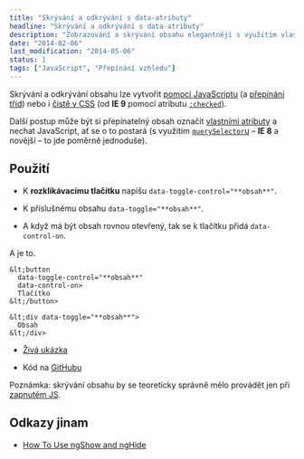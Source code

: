 ```yaml
---
title: "Skrývání a odkrývání s data-atributy"
headline: "Skrývání a odkrývání s data-atributy"
description: "Zobrazování a skrývání obsahu elegantněji s využitím vlastních atributů."
date: "2014-02-06"
last_modification: "2014-05-06"
status: 1
tags: ["JavaScript", "Přepínání vzhledu"]
---
```


Skrývání a odkrývání obsahu lze vytvořit [pomocí JavaScriptu](/zobrazit-skryt) (a [přepínání tříd](/prepinani-trid)) nebo i [čistě v CSS](/css-rozbalovani) (od **IE 9** pomocí atributu [`:checked`](/css-selektory#checked)).

Další postup může být si přepínatelný obsah označit [vlastními atributy](/vlastni-html-atributy) a nechat JavaScript, ať se o to postará (s využitím [`querySelector`u](/queryselector) – **IE 8** a novější – to jde poměrně jednoduše).

## Použití

  - K **rozklikávacímu tlačítku** napíšu `data-toggle-control="**obsah**"`.

  - K příslušnému obsahu `data-toggle="**obsah**"`.

  - A když má být obsah rovnou otevřený, tak se k tlačítku přidá `data-control-on`.

A je to.

```
&lt;button 
  data-toggle-control="**obsah**"
  data-control-on>
  Tlačítko
&lt;/button>

&lt;div data-toggle="**obsah**">
  Obsah
&lt;/div>

```

  - [Živá ukázka](http://kod.djpw.cz/jzbb)

  - Kód na [GitHubu](https://github.com/Jahoda/js-data-attr-toggle)

Poznámka: skrývání obsahu by se teoreticky správně mělo provádět jen při [zapnutém JS](/vypnuty-js).

## Odkazy jinam

  - [How To Use ngShow and ngHide](http://scotch.io/tutorials/javascript/how-to-use-ngshow-and-nghide)